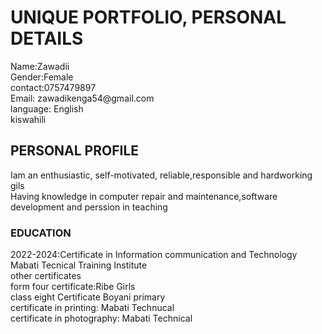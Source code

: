 <!DOCTYPE>
<html>
<body>
<h1>UNIQUE PORTFOLIO, PERSONAL DETAILS<br></h1>
<p2>Name:Zawadii<br></p2>
<p2>Gender:Female<br></p2>
<p2>contact:0757479897<br></p2>
<p2>Email: zawadikenga54@gmail.com<br></p2>
<p2>language: English<br>kiswahili<br></p2>
<h2>PERSONAL PROFILE<br></h2>
<p2>Iam an enthusiastic, self-motivated, reliable,responsible and hardworking gils<br></p2>
<p2>Having knowledge in computer repair and maintenance,software development and perssion in teaching<br></p2>
<h3> EDUCATION<br></h3>
<p2>2022-2024:Certificate in Information  communication and Technology Mabati Tecnical Training Institute<br></p2> 
<p2>other certificates<br>form four certificate:Ribe Girls<br> class eight Certificate Boyani primary<br> certificate in printing: Mabati Technucal<br>certificate in photography: Mabati Technical<br><p2>

 
</body>
</html>

 
